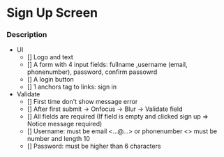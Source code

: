 # Sign Up Screen

### Description
- UI
    - [] Logo and text
    - [] A form with 4 input fields: fullname ,username (email, phonenumber), password, confirm passowrd
    - [] A login button
    - [] 1 anchors tag to links: sign in
- Validate 
    - [] First time don't show message error
    - [] After first submit -> Onfocus -> Blur -> Validate field
    - [] All fields are required (If field is empty and clicked sign up => Notice message required)
    - [] Username: must be email <...@...> or phonenumber <> must be number and length 10
    - [] Password: must be higher than 6 characters
    